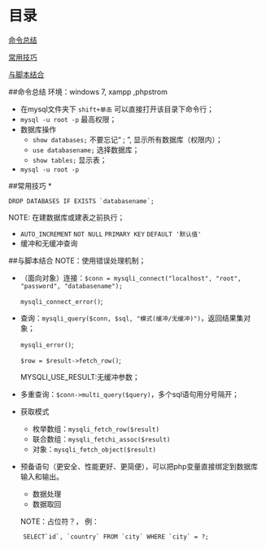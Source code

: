 目录
=====
[命令总结](#命令总结)

[常用技巧](#常用技巧)

[与脚本结合](#与脚本结合)

##命令总结
    环境：windows 7, xampp ,phpstrom
* 在mysql文件夹下 `shift+单击` 可以直接打开该目录下命令行； 
* `mysql -u root -p` 最高权限；
* 数据库操作
  * `show databases;` 不要忘记“ ; ”, 显示所有数据库（权限内）；
  * `use databasename;` 选择数据库；
  * `show tables;` 显示表；
* `mysql -u root -p `


##常用技巧
*   
```MYSQL
DROP DATABASES IF EXISTS `databasename`;
```
  NOTE: 在建数据库或建表之前执行；
*   `AUTO_INCREMENT` `NOT NULL` `PRIMARY KEY` `DEFAULT '默认值'` 
*   缓冲和无缓冲查询

##与脚本结合
        NOTE：使用错误处理机制；
*   （面向对象）连接：`$conn = mysqli_connect("localhost", "root", "password", "databasename");`

       `mysqli_connect_error()`;
*   查询：`mysqli_query($conn, $sql, "模式(缓冲/无缓冲)")`，返回结果集对象；

       `mysqli_error()`;
       
       `$row = $result->fetch_row()`;
       
       MYSQLI_USE_RESULT:无缓冲参数；   
 *   多重查询：`$conn->multi_query($query)`，多个sql语句用分号隔开；      
 *   获取模式
     *   枚举数组：`mysqli_fetch_row($result)`
     *   联合数组：`mysqli_fetchi_assoc($result)`
     *   对象：`mysqli_fetch_object($result)`
 *   预备语句（更安全、性能更好、更简便），可以把php变量直接绑定到数据库输入和输出。
     *  数据处理
     *  数据取回
     
     NOTE：占位符？，
 例：
```MYSQL
    SELECT`id`, `country` FROM `city` WHERE `city` = ?;
 ```
